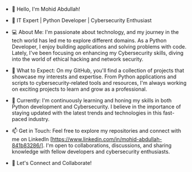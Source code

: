- 👋 Hello, I'm Mohid Abdullah!

- 🔭 IT Expert | Python Developer | Cybersecurity Enthusiast

- 💻 About Me:
I'm passionate about technology, and my journey in the tech world has led me to explore different domains. As a Python Developer, I enjoy building applications and solving problems with code. Lately, I've been focusing on enhancing my Cybersecurity skills,
diving into the world of ethical hacking and network security.

- 🚀 What to Expect:
On my GitHub, you'll find a collection of projects that showcase my interests and expertise. From Python applications and scripts to cybersecurity-related tools and resources, I'm always working on exciting projects to learn and grow as a professional.

- 🌱 Currently:
I'm continuously learning and honing my skills in both Python development and Cybersecurity. I believe in the importance of staying updated with the latest trends and technologies in this fast-paced industry.

- 📫 Get in Touch:
Feel free to explore my repositories and connect with me on LinkedIn [https://www.linkedin.com/in/mohid-abdullah-841b83286/]. I'm open to collaborations, discussions, and sharing knowledge with fellow developers and cybersecurity enthusiasts.

- 🔗 Let's Connect and Collaborate!


<!---
Mohid-Abdullah/Mohid-Abdullah is a ✨ special ✨ repository because its `README.md` (this file) appears on your GitHub profile.
You can click the Preview link to take a look at your changes.
--->
